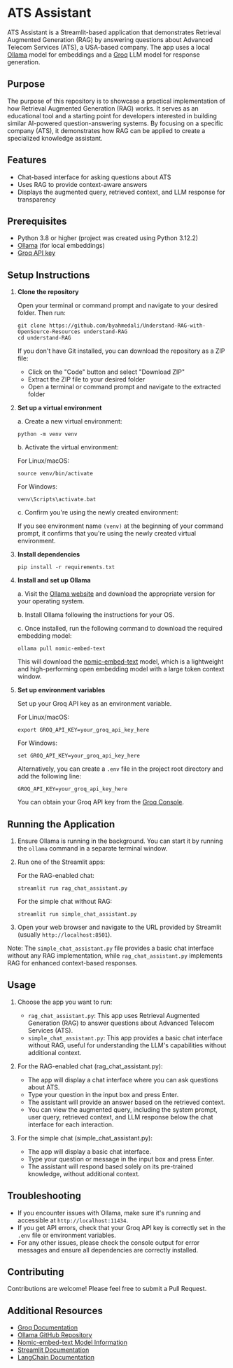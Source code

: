 # ATS Assistant

ATS Assistant is a Streamlit-based application that demonstrates Retrieval Augmented Generation (RAG) by answering questions about Advanced Telecom Services (ATS), a USA-based company. The app uses a local [Ollama](https://ollama.com/) model for embeddings and a [Groq](https://console.groq.com/docs/quickstart) LLM model for response generation.

## Purpose

The purpose of this repository is to showcase a practical implementation of how Retrieval Augmented Generation (RAG) works. It serves as an educational tool and a starting point for developers interested in building similar AI-powered question-answering systems. By focusing on a specific company (ATS), it demonstrates how RAG can be applied to create a specialized knowledge assistant.

## Features

- Chat-based interface for asking questions about ATS
- Uses RAG to provide context-aware answers
- Displays the augmented query, retrieved context, and LLM response for transparency

## Prerequisites

- Python 3.8 or higher (project was created using Python 3.12.2)
- [Ollama](https://ollama.com/) (for local embeddings)
- [Groq API key](https://console.groq.com/docs/quickstart)

## Setup Instructions

1. **Clone the repository**

   Open your terminal or command prompt and navigate to your desired folder. Then run:

   ```
   git clone https://github.com/byahmedali/Understand-RAG-with-OpenSource-Resources understand-RAG
   cd understand-RAG
   ```

   If you don't have Git installed, you can download the repository as a ZIP file:
   - Click on the "Code" button and select "Download ZIP"
   - Extract the ZIP file to your desired folder
   - Open a terminal or command prompt and navigate to the extracted folder

2. **Set up a virtual environment**

   a. Create a new virtual environment:
   ```
   python -m venv venv
   ```

   b. Activate the virtual environment:
   
   For Linux/macOS:
   ```
   source venv/bin/activate
   ```
   
   For Windows:
   ```
   venv\Scripts\activate.bat
   ```

   c. Confirm you're using the newly created environment:
   
   If you see environment name `(venv)` at the beginning of your command prompt, it confirms that you're using the newly created virtual environment.

3. **Install dependencies**

   ```
   pip install -r requirements.txt
   ```

4. **Install and set up Ollama**

   a. Visit the [Ollama website](https://ollama.com/) and download the appropriate version for your operating system.
   
   b. Install Ollama following the instructions for your OS.
   
   c. Once installed, run the following command to download the required embedding model:
   
   ```
   ollama pull nomic-embed-text
   ```

   This will download the [nomic-embed-text](https://ollama.com/library/nomic-embed-text) model, which is a lightweight and high-performing open embedding model with a large token context window.

5. **Set up environment variables**

   Set up your Groq API key as an environment variable.

   For Linux/macOS:
   ```
   export GROQ_API_KEY=your_groq_api_key_here
   ```

   For Windows:
   ```
   set GROQ_API_KEY=your_groq_api_key_here
   ```

   Alternatively, you can create a `.env` file in the project root directory and add the following line:
   ```
   GROQ_API_KEY=your_groq_api_key_here
   ```

   You can obtain your Groq API key from the [Groq Console](https://console.groq.com/docs/quickstart).

## Running the Application

1. Ensure Ollama is running in the background. You can start it by running the `ollama` command in a separate terminal window.

2. Run one of the Streamlit apps:

   For the RAG-enabled chat:
   ```
   streamlit run rag_chat_assistant.py
   ```

   For the simple chat without RAG:
   ```
   streamlit run simple_chat_assistant.py
   ```

3. Open your web browser and navigate to the URL provided by Streamlit (usually `http://localhost:8501`).

Note: The `simple_chat_assistant.py` file provides a basic chat interface without any RAG implementation, while `rag_chat_assistant.py` implements RAG for enhanced context-based responses.

## Usage

1. Choose the app you want to run:
   - `rag_chat_assistant.py`: This app uses Retrieval Augmented Generation (RAG) to answer questions about Advanced Telecom Services (ATS).
   - `simple_chat_assistant.py`: This app provides a basic chat interface without RAG, useful for understanding the LLM's capabilities without additional context.

2. For the RAG-enabled chat (rag_chat_assistant.py):
   - The app will display a chat interface where you can ask questions about ATS.
   - Type your question in the input box and press Enter.
   - The assistant will provide an answer based on the retrieved context.
   - You can view the augmented query, including the system prompt, user query, retrieved context, and LLM response below the chat interface for each interaction.

3. For the simple chat (simple_chat_assistant.py):
   - The app will display a basic chat interface.
   - Type your question or message in the input box and press Enter.
   - The assistant will respond based solely on its pre-trained knowledge, without additional context.

## Troubleshooting

- If you encounter issues with Ollama, make sure it's running and accessible at `http://localhost:11434`.
- If you get API errors, check that your Groq API key is correctly set in the `.env` file or environment variables.
- For any other issues, please check the console output for error messages and ensure all dependencies are correctly installed.

## Contributing

Contributions are welcome! Please feel free to submit a Pull Request.

## Additional Resources

- [Groq Documentation](https://console.groq.com/docs/quickstart)
- [Ollama GitHub Repository](https://github.com/ollama/ollama)
- [Nomic-embed-text Model Information](https://ollama.com/library/nomic-embed-text)
- [Streamlit Documentation](https://docs.streamlit.io/)
- [LangChain Documentation](https://python.langchain.com/docs/get_started/introduction)
